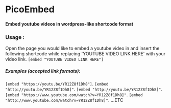 # PicoEmbed
#### Embed youtube videos in wordpress-like shortcode format

### Usage :
Open the page you would like to embed a youtube video in and insert the following shortcode while replacing 'YOUTUBE VIDEO LINK HERE' with your video link.
`[embed "YOUTUBE VIDEO LINK HERE"]`

##### Examples (accepted link formats):

`[embed "https://youtu.be/YR12Z8f1Dh8"]`.
`[embed "http://youtu.be/YR12Z8f1Dh8]"`.
`[embed "http://youtu.be/YR12Z8f1Dh8]"`.
`[embed "https://www.youtube.com/watch?v=YR12Z8f1Dh8]"`.
`[embed "http://www.youtube.com/watch?v=YR12Z8f1Dh8]"`.
...ETC


